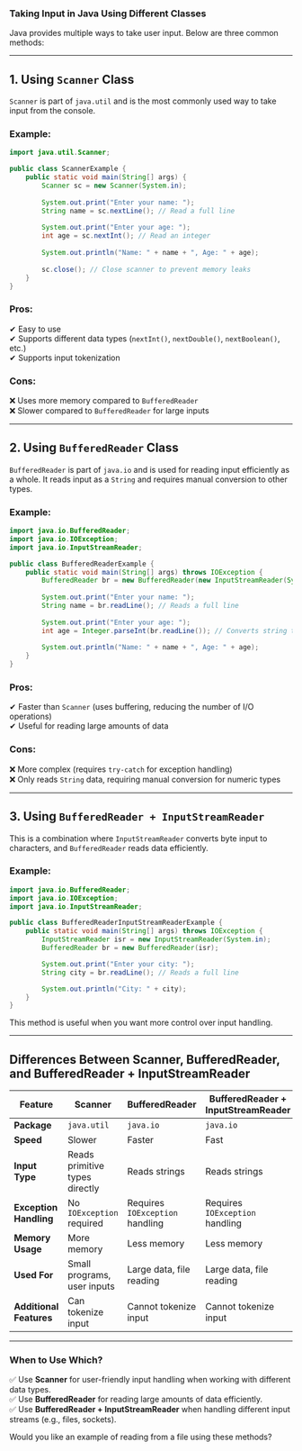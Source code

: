 
### **Taking Input in Java Using Different Classes**

Java provides multiple ways to take user input. Below are three common methods:

---

## **1. Using `Scanner` Class**

`Scanner` is part of `java.util` and is the most commonly used way to take input from the console.

### **Example:**

```java
import java.util.Scanner;

public class ScannerExample {
    public static void main(String[] args) {
        Scanner sc = new Scanner(System.in);
        
        System.out.print("Enter your name: ");
        String name = sc.nextLine(); // Read a full line
        
        System.out.print("Enter your age: ");
        int age = sc.nextInt(); // Read an integer
        
        System.out.println("Name: " + name + ", Age: " + age);
        
        sc.close(); // Close scanner to prevent memory leaks
    }
}
```

### **Pros:**

✔ Easy to use  
✔ Supports different data types (`nextInt()`, `nextDouble()`, `nextBoolean()`, etc.)  
✔ Supports input tokenization

### **Cons:**

❌ Uses more memory compared to `BufferedReader`  
❌ Slower compared to `BufferedReader` for large inputs

---

## **2. Using `BufferedReader` Class**

`BufferedReader` is part of `java.io` and is used for reading input efficiently as a whole. It reads input as a `String` and requires manual conversion to other types.

### **Example:**

```java
import java.io.BufferedReader;
import java.io.IOException;
import java.io.InputStreamReader;

public class BufferedReaderExample {
    public static void main(String[] args) throws IOException {
        BufferedReader br = new BufferedReader(new InputStreamReader(System.in));
        
        System.out.print("Enter your name: ");
        String name = br.readLine(); // Reads a full line
        
        System.out.print("Enter your age: ");
        int age = Integer.parseInt(br.readLine()); // Converts string to integer
        
        System.out.println("Name: " + name + ", Age: " + age);
    }
}
```

### **Pros:**

✔ Faster than `Scanner` (uses buffering, reducing the number of I/O operations)  
✔ Useful for reading large amounts of data

### **Cons:**

❌ More complex (requires `try-catch` for exception handling)  
❌ Only reads `String` data, requiring manual conversion for numeric types

---

## **3. Using `BufferedReader + InputStreamReader`**

This is a combination where `InputStreamReader` converts byte input to characters, and `BufferedReader` reads data efficiently.

### **Example:**

```java
import java.io.BufferedReader;
import java.io.IOException;
import java.io.InputStreamReader;

public class BufferedReaderInputStreamReaderExample {
    public static void main(String[] args) throws IOException {
        InputStreamReader isr = new InputStreamReader(System.in);
        BufferedReader br = new BufferedReader(isr);

        System.out.print("Enter your city: ");
        String city = br.readLine(); // Reads a full line

        System.out.println("City: " + city);
    }
}
```

This method is useful when you want more control over input handling.

---

## **Differences Between Scanner, BufferedReader, and BufferedReader + InputStreamReader**

|Feature|**Scanner**|**BufferedReader**|**BufferedReader + InputStreamReader**|
|---|---|---|---|
|**Package**|`java.util`|`java.io`|`java.io`|
|**Speed**|Slower|Faster|Fast|
|**Input Type**|Reads primitive types directly|Reads strings|Reads strings|
|**Exception Handling**|No `IOException` required|Requires `IOException` handling|Requires `IOException` handling|
|**Memory Usage**|More memory|Less memory|Less memory|
|**Used For**|Small programs, user inputs|Large data, file reading|Large data, file reading|
|**Additional Features**|Can tokenize input|Cannot tokenize input|Cannot tokenize input|

---

### **When to Use Which?**

✅ Use **Scanner** for user-friendly input handling when working with different data types.  
✅ Use **BufferedReader** for reading large amounts of data efficiently.  
✅ Use **BufferedReader + InputStreamReader** when handling different input streams (e.g., files, sockets).

Would you like an example of reading from a file using these methods?